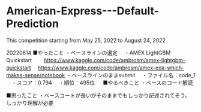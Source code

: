 # American-Express---Default-Prediction
This competition starting from May 25, 2022 to August 24, 2022

20220614
■やったこと
・ベースラインの選定
　・AMEX LightGBM Quickstart
 　　https://www.kaggle.com/code/ambrosm/amex-lightgbm-quickstart
   　https://www.kaggle.com/code/ambrosm/amex-eda-which-makes-sense/notebook
・ベースラインのままsubmit
　・ファイル名：code_1
　・スコア：0.794
　・順位：495位
　
■やるべきこと
・ベースのコード解読

■思ったこと
・ベースコートが長いがそのままでもしっかり記述されてそう。しっかり理解が必要
